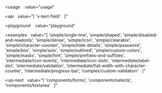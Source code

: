 <usage
   value="usage"
></usage>

<api
  value="[
  'v-text-field'
  ]"
></api>

<playground
   value="playground"
></playground>

<examples
  value="[
  'simple/single-line',
  'simple/shaped',
  'simple/disabled-and-readonly',
  'simple/dense',
  'simple/icon',
  'simple/clearable',
  'simple/character-counter',
  'simple/hide-details',
  'simple/password',
  'simple/box',
  'simple/solo',
  'simple/outlined',
  'simple/custom-colors',
  'simple/masks',
  'simple/hint',
  'simple/prefixes-and-suffixes',
  'intermediate/icon-events',
  'intermediate/icon-slots',
  'intermediate/label-slot',
  'intermediate/validation',
  'intermediate/full-width-with-character-counter',
  'intermediate/progress-bar',
  'complex/custom-validation'
  ]"
></examples>

<up-next
  value="[
  'components/forms',
  'components/selects',
  'components/textarea'
  ]"
></up-next>